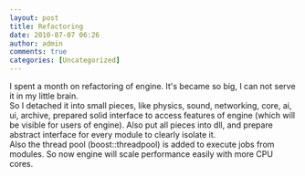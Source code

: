 ```yaml
---
layout: post
title: Refactoring
date: 2010-07-07 06:26
author: admin
comments: true
categories: [Uncategorized]
---
```

I spent a month on refactoring of engine. It's became so big, I can not serve it in my little brain.  <br />  So I detached it into small pieces, like physics, sound,   networking, core, ai, ui, archive, prepared solid interface to  access features of engine (which will be visible for users of  engine). Also put all pieces into dll, and prepare abstract   interface for every module to clearly isolate it.   <br />  Also the thread pool (boost::threadpool) is added to execute jobs from modules.  So now engine will scale performance easily with more CPU cores.<span class="Apple-tab-span" style="white-space:pre"> </span>
